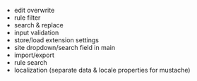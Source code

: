 * edit overwrite
* rule filter
* search & replace
* input validation
* store/load extension settings
* site dropdown/search field in main
* import/export
* rule search
* localization (separate data & locale properties for mustache)
